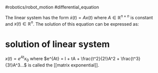 #robotics/robot_motion #differential_equation 

The linear system has the form $\dot{x}(t) = Ax(t)$ where $A \in \mathbb{R}^{n \times n}$ is constant and $x(t) \in \mathbb{R}^n$. The solution of this equation can be expressed as:
# solution of linear system 
$x(t) = e^{At}x_0$  where $e^{At} = I + tA + \frac{t^2}{2!}A^2 + \frac{t^3}{3!}A^3...$  is called the [[matrix exponential]].

